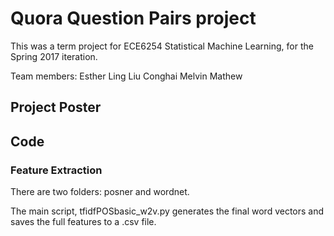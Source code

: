 # Quora Question Pairs project

This was a term project for ECE6254 Statistical Machine Learning, for the Spring 2017 iteration.

Team members:
Esther Ling
Liu Conghai
Melvin Mathew

## Project Poster


## Code
### Feature Extraction
There are two folders: posner and wordnet. 

The main script, tfidfPOSbasic_w2v.py generates the final word vectors and saves the full features to a .csv file.